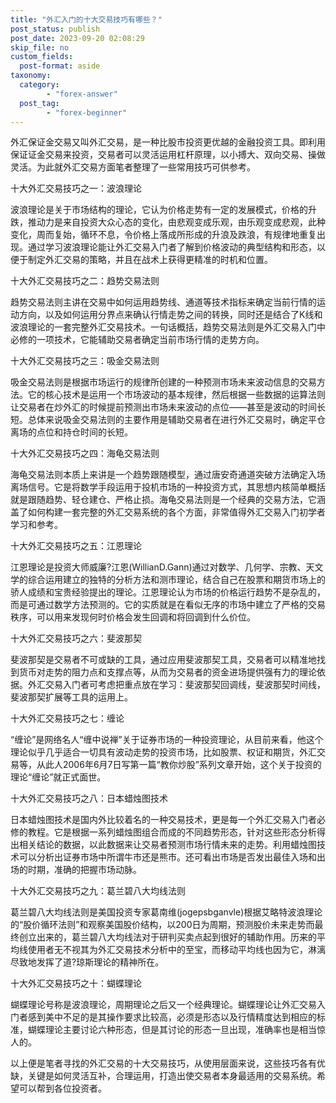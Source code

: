```yaml
---
title: "外汇入门的十大交易技巧有哪些？"
post_status: publish
post_date: 2023-09-20 02:08:29
skip_file: no
custom_fields: 
  post-format: aside
taxonomy:
  category:
        - "forex-answer"
  post_tag:
        - "forex-beginner"
---
```


外汇保证金交易又叫外汇交易，是一种比股市投资更优越的金融投资工具。即利用保证证金交易来投资，交易者可以灵活运用杠杆原理，以小搏大、双向交易、操做灵活。为此就外汇交易方面笔者整理了一些常用技巧可供参考。

十大外汇交易技巧之一：波浪理论

波浪理论是关于市场结构的理论，它认为价格走势有一定的发展模式，价格的升跌，推动力是来自投资大众心态的变化，由悲观变成乐观，由乐观变成悲观，此种变化，周而复始，循环不息，令价格上落成所形成的升浪及跌浪，有规律地重复出现。通过学习波浪理论能让外汇交易入门者了解到价格波动的典型结构和形态，以便于制定外汇交易的策略，并且在战术上获得更精准的时机和位置。

十大外汇交易技巧之二：趋势交易法则

趋势交易法则主讲在交易中如何运用趋势线、通道等技术指标来确定当前行情的运动方向，以及如何运用分界点来确认行情走势之间的转换，同时还是结合了K线和波浪理论的一套完整外汇交易技术。一句话概括，趋势交易法则是外汇交易入门中必修的一项技术，它能辅助交易者确定当前市场行情的走势方向。

十大外汇交易技巧之三：吸金交易法则

吸金交易法则是根据市场运行的规律所创建的一种预测市场未来波动信息的交易方法。它的核心技术是运用一个市场波动的基本规律，然后根据一些数据的运算法则让交易者在炒外汇的时候提前预测出市场未来波动的点位——甚至是波动的时间长短。总体来说吸金交易法则的主要作用是辅助交易者在进行外汇交易时，确定平仓离场的点位和持仓时间的长短。

十大外汇交易技巧之四：海龟交易法则

海龟交易法则本质上来讲是一个趋势跟随模型，通过唐安奇通道突破方法确定入场离场信号。它是将数学手段运用于投机市场的一种投资方式，其思想内核简单概括就是跟随趋势、轻仓建仓、严格止损。海龟交易法则是一个经典的交易方法，它涵盖了如何构建一套完整的外汇交易系统的各个方面，非常值得外汇交易入门初学者学习和参考。

十大外汇交易技巧之五：江恩理论

江恩理论是投资大师威廉?江恩(WillianD.Gann)通过对数学、几何学、宗教、天文学的综合运用建立的独特的分析方法和测市理论，结合自己在股票和期货市场上的骄人成绩和宝贵经验提出的理论。江恩理论认为市场的价格运行趋势不是杂乱的，而是可通过数学方法预测的。它的实质就是在看似无序的市场中建立了严格的交易秩序，可以用来发现何时价格会发生回调和将回调到什么价位。

十大外汇交易技巧之六：斐波那契

斐波那契是交易者不可或缺的工具，通过应用斐波那契工具，交易者可以精准地找到货币对走势的阻力点和支撑点等，从而为交易者的资金进场提供强有力的理论依据。外汇交易入门者可考虑把重点放在学习：斐波那契回调线，斐波那契时间线，斐波那契扩展等工具的运用上。

十大外汇交易技巧之七：缠论

“缠论”是网络名人“缠中说禅”关于证券市场的一种投资理论，从目前来看，他这个理论似乎几乎适合一切具有波动走势的投资市场，比如股票、权证和期货，外汇交易等，从此人2006年6月7日写第一篇“教你炒股”系列文章开始，这个关于投资的理论“缠论”就正式面世。

十大外汇交易技巧之八：日本蜡烛图技术

日本蜡烛图技术是国内外比较着名的一种交易技术，更是每一个外汇交易入门者必修的教程。它是根据一系列蜡烛图组合而成的不同趋势形态，针对这些形态分析得出相关结论的数据，以此数据来让交易者预测市场行情未来的走势。利用蜡烛图技术可以分析出证券市场中所谓牛市还是熊市。还可看出市场是否发出最佳入场和出场的时期，准确的把握市场动脉。

十大外汇交易技巧之九：葛兰碧八大均线法则

葛兰碧八大均线法则是美国投资专家葛南维(jogepsbganvle)根据艾略特波浪理论的“股价循环法则”和观察美国股价结构，以200日为周期，预测股价未来走势而最终创立出来的，葛兰碧八大均线法对于研判买卖点起到很好的辅助作用。历来的平均线使用者无不视其为外汇交易技术分析中的至宝，而移动平均线也因为它，淋漓尽致地发挥了道?琼斯理论的精神所在。

十大外汇交易技巧之十：蝴蝶理论

蝴蝶理论号称是波浪理论，周期理论之后又一个经典理论。蝴蝶理论让外汇交易入门者感到美中不足的是其操作要求比较高，必须是形态以及行情精度达到相应的标准，蝴蝶理论主要讨论六种形态，但是其讨论的形态一旦出现，准确率也是相当惊人的。

以上便是笔者寻找的外汇交易的十大交易技巧，从使用层面来说，这些技巧各有优缺，关键是如何灵活互补，合理运用，打造出使交易者本身最适用的交易系统。希望可以帮到各位投资者。
